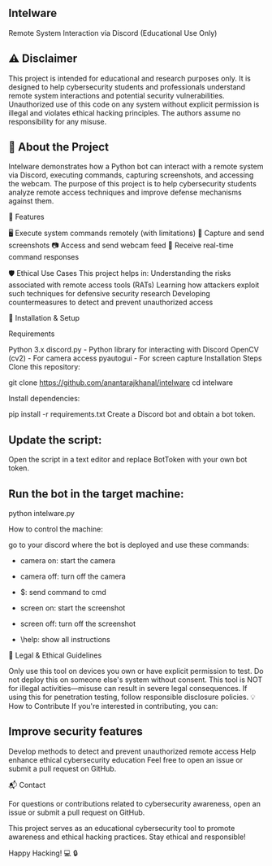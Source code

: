 Intelware
-
Remote System Interaction via Discord
(Educational Use Only)



:warning: Disclaimer
-

This project is intended for educational and research purposes only. It is designed to help cybersecurity students and professionals understand remote system interactions and potential security vulnerabilities. Unauthorized use of this code on any system without explicit permission is illegal and violates ethical hacking principles. The authors assume no responsibility for any misuse.



:book: About the Project
-
Intelware demonstrates how a Python bot can interact with a remote system via Discord, executing commands, capturing screenshots, and accessing the webcam. The purpose of this project is to help cybersecurity students analyze remote access techniques and improve defense mechanisms against them.




:rocket: Features




🖥️ Execute system commands remotely (with limitations)
📸 Capture and send screenshots
📷 Access and send webcam feed
💬 Receive real-time command responses




:shield: Ethical Use Cases
This project helps in:
Understanding the risks associated with remote access tools (RATs)
Learning how attackers exploit such techniques for defensive security research
Developing countermeasures to detect and prevent unauthorized access




:wrench: Installation & Setup

Requirements

Python 3.x
discord.py - Python library for interacting with Discord
OpenCV (cv2) - For camera access
pyautogui - For screen capture
Installation Steps
Clone this repository:

git clone https://github.com/anantarajkhanal/intelware
cd intelware


Install dependencies:

pip install -r requirements.txt
Create a Discord bot and obtain a bot token.



Update the script:
-
Open the script in a text editor and replace BotToken with your own bot token.

Run the bot in the target machine:
-
python intelware.py

How to control the machine:

go to your discord where the bot is deployed and use these commands:

- camera on: start the camera 

- camera off: turn off the camera

- $: send command to cmd 

- screen on: start the screenshot

- screen off: turn off the screenshot

- \help: show all instructions


:scroll: Legal & Ethical Guidelines

Only use this tool on devices you own or have explicit permission to test.
Do not deploy this on someone else's system without consent.
This tool is NOT for illegal activities—misuse can result in severe legal consequences.
If using this for penetration testing, follow responsible disclosure policies.
:bulb: How to Contribute
If you're interested in contributing, you can:

Improve security features
-
Develop methods to detect and prevent unauthorized remote access
Help enhance ethical cybersecurity education
Feel free to open an issue or submit a pull request on GitHub.

:mailbox_with_mail: Contact

For questions or contributions related to cybersecurity awareness, open an issue or submit a pull request on GitHub.

This project serves as an educational cybersecurity tool to promote awareness and ethical hacking practices. Stay ethical and responsible!

Happy Hacking! :computer: :lock:
